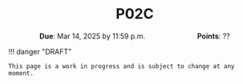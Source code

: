 <h1 align="center">
P02C
</h1>

<p style="text-align: center;">
    <object hspace="50">
        <strong>Due</strong></a>: Mar 14, 2025 by 11:59 p.m.
    </object>
    <object hspace="50">
        <strong>Points</strong></a>: ??
    </object>
</p>

!!! danger "DRAFT"

    This page is a work in progress and is subject to change at any moment.
